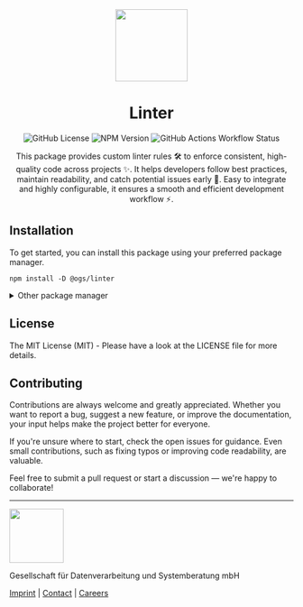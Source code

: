 <div align="center">
  <img src="https://www.ogs.de/fileadmin/templates/main/img/logo.png" width="128" />
  <h1>Linter</h1>

  ![GitHub License](https://img.shields.io/github/license/OGS-GmbH/linter)
  ![NPM Version](https://img.shields.io/npm/v/%40ogs%2Flinter)
  ![GitHub Actions Workflow Status](https://img.shields.io/github/actions/workflow/status/OGS-GmbH/linter/deploy)

  <p>This package provides custom linter rules 🛠️ to enforce consistent, high-quality code across projects ✨. It helps developers follow best practices, maintain readability, and catch potential issues early 🚀. Easy to integrate and highly configurable, it ensures a smooth and efficient development workflow ⚡.</p>
</div>

## Installation
To get started, you can install this package using your preferred package manager.
````shell
npm install -D @ogs/linter
````

<details>
<summary>Other package manager</summary>
<br />

````shell
yarn add -D @ogs/linter
````

````shell
pnpm install -D @ogs/linter
````

</details>

## License
The MIT License (MIT) - Please have a look at the LICENSE file for more details.

## Contributing
Contributions are always welcome and greatly appreciated. Whether you want to report a bug, suggest a new feature, or improve the documentation, your input helps make the project better for everyone.

If you're unsure where to start, check the open issues for guidance. Even small contributions, such as fixing typos or improving code readability, are valuable.

Feel free to submit a pull request or start a discussion — we're happy to collaborate!

<hr />
<img src="https://www.ogs.de/fileadmin/templates/main/img/logo.png" width="96" />
<p>Gesellschaft für Datenverarbeitung und Systemberatung mbH</p>
<a href="https://www.ogs.de/en/imprint/" target="_blank">Imprint</a> | <a href="https://www.ogs.de/en/contact/" target="_blank">Contact</a> | <a href="https://www.ogs.de/en/about-ogs/#Careers" target="_blank">Careers</a>
